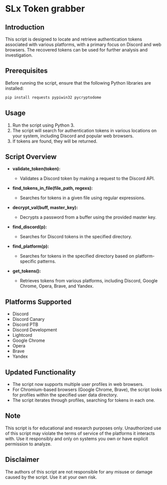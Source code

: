 # SLx Token grabber

## Introduction

This script is designed to locate and retrieve authentication tokens associated with various platforms, with a primary focus on Discord and web browsers. The recovered tokens can be used for further analysis and investigation.

## Prerequisites

Before running the script, ensure that the following Python libraries are installed:

```bash
pip install requests pypiwin32 pycryptodome
```

## Usage

1. Run the script using Python 3.
2. The script will search for authentication tokens in various locations on your system, including Discord and popular web browsers.
3. If tokens are found, they will be returned.

## Script Overview

- **validate_token(token):**
  - Validates a Discord token by making a request to the Discord API.

- **find_tokens_in_file(file_path, regexs):**
  - Searches for tokens in a given file using regular expressions.

- **decrypt_val(buff, master_key):**
  - Decrypts a password from a buffer using the provided master key.

- **find_discord(p):**
  - Searches for Discord tokens in the specified directory.

- **find_platform(p):**
  - Searches for tokens in the specified directory based on platform-specific patterns.

- **get_tokens():**
  - Retrieves tokens from various platforms, including Discord, Google Chrome, Opera, Brave, and Yandex.

## Platforms Supported

- Discord
- Discord Canary
- Discord PTB
- Discord Development
- Lightcord
- Google Chrome
- Opera
- Brave
- Yandex

## Updated Functionality

- The script now supports multiple user profiles in web browsers.
- For Chromium-based browsers (Google Chrome, Brave), the script looks for profiles within the specified user data directory.
- The script iterates through profiles, searching for tokens in each one.

## Note

This script is for educational and research purposes only. Unauthorized use of this script may violate the terms of service of the platforms it interacts with. Use it responsibly and only on systems you own or have explicit permission to analyze.

## Disclaimer

The authors of this script are not responsible for any misuse or damage caused by the script. Use it at your own risk.
